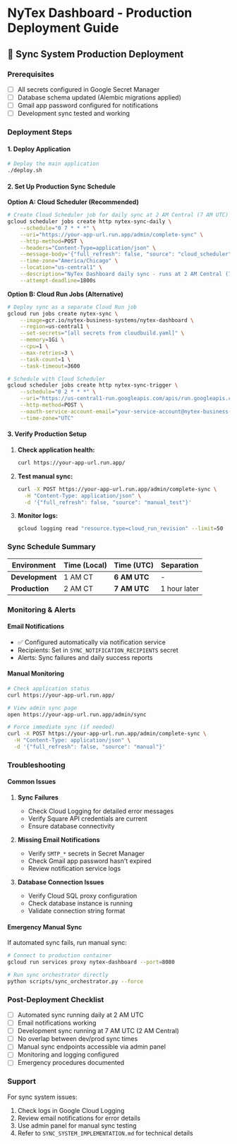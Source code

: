 # NyTex Dashboard - Production Deployment Guide

## 🚀 Sync System Production Deployment

### Prerequisites
- [ ] All secrets configured in Google Secret Manager  
- [ ] Database schema updated (Alembic migrations applied)
- [ ] Gmail app password configured for notifications
- [ ] Development sync tested and working

### Deployment Steps

#### 1. Deploy Application
```bash
# Deploy the main application
./deploy.sh
```

#### 2. Set Up Production Sync Schedule

**Option A: Cloud Scheduler (Recommended)**
```bash
# Create Cloud Scheduler job for daily sync at 2 AM Central (7 AM UTC)
gcloud scheduler jobs create http nytex-sync-daily \
    --schedule="0 7 * * *" \
    --uri="https://your-app-url.run.app/admin/complete-sync" \
    --http-method=POST \
    --headers="Content-Type=application/json" \
    --message-body='{"full_refresh": false, "source": "cloud_scheduler"}' \
    --time-zone="America/Chicago" \
    --location="us-central1" \
    --description="NyTex Dashboard daily sync - runs at 2 AM Central (7 AM UTC)" \
    --attempt-deadline=1800s
```

**Option B: Cloud Run Jobs (Alternative)**
```bash
# Deploy sync as a separate Cloud Run job
gcloud run jobs create nytex-sync \
    --image=gcr.io/nytex-business-systems/nytex-dashboard \
    --region=us-central1 \
    --set-secrets="[all secrets from cloudbuild.yaml]" \
    --memory=1Gi \
    --cpu=1 \
    --max-retries=3 \
    --task-count=1 \
    --task-timeout=3600

# Schedule with Cloud Scheduler
gcloud scheduler jobs create http nytex-sync-trigger \
    --schedule="0 2 * * *" \
    --uri="https://us-central1-run.googleapis.com/apis/run.googleapis.com/v1/namespaces/nytex-business-systems/jobs/nytex-sync:run" \
    --http-method=POST \
    --oauth-service-account-email="your-service-account@nytex-business-systems.iam.gserviceaccount.com" \
    --time-zone="UTC"
```

#### 3. Verify Production Setup

1. **Check application health:**
   ```bash
   curl https://your-app-url.run.app/
   ```

2. **Test manual sync:**
   ```bash
   curl -X POST https://your-app-url.run.app/admin/complete-sync \
     -H "Content-Type: application/json" \
     -d '{"full_refresh": false, "source": "manual_test"}'
   ```

3. **Monitor logs:**
   ```bash
   gcloud logging read "resource.type=cloud_run_revision" --limit=50
   ```

### Sync Schedule Summary

| Environment | Time (Local) | Time (UTC) | Separation |
|-------------|-------------|------------|------------|
| **Development** | 1 AM CT | **6 AM UTC** | - |
| **Production** | 2 AM CT | **7 AM UTC** | 1 hour later |

### Monitoring & Alerts

#### Email Notifications
- ✅ Configured automatically via notification service
- Recipients: Set in `SYNC_NOTIFICATION_RECIPIENTS` secret
- Alerts: Sync failures and daily success reports

#### Manual Monitoring
```bash
# Check application status
curl https://your-app-url.run.app/

# View admin sync page
open https://your-app-url.run.app/admin/sync

# Force immediate sync (if needed)
curl -X POST https://your-app-url.run.app/admin/complete-sync \
  -H "Content-Type: application/json" \
  -d '{"full_refresh": false, "source": "manual"}'
```

### Troubleshooting

#### Common Issues

1. **Sync Failures**
   - Check Cloud Logging for detailed error messages
   - Verify Square API credentials are current
   - Ensure database connectivity

2. **Missing Email Notifications**
   - Verify `SMTP_*` secrets in Secret Manager
   - Check Gmail app password hasn't expired
   - Review notification service logs

3. **Database Connection Issues**
   - Verify Cloud SQL proxy configuration
   - Check database instance is running
   - Validate connection string format

#### Emergency Manual Sync
If automated sync fails, run manual sync:
```bash
# Connect to production container
gcloud run services proxy nytex-dashboard --port=8080

# Run sync orchestrator directly
python scripts/sync_orchestrator.py --force
```

### Post-Deployment Checklist

- [ ] Automated sync running daily at 2 AM UTC
- [ ] Email notifications working
- [ ] Development sync running at 7 AM UTC (2 AM Central)
- [ ] No overlap between dev/prod sync times
- [ ] Manual sync endpoints accessible via admin panel
- [ ] Monitoring and logging configured
- [ ] Emergency procedures documented

### Support

For sync system issues:
1. Check logs in Google Cloud Logging
2. Review email notifications for error details
3. Use admin panel for manual sync testing
4. Refer to `SYNC_SYSTEM_IMPLEMENTATION.md` for technical details 